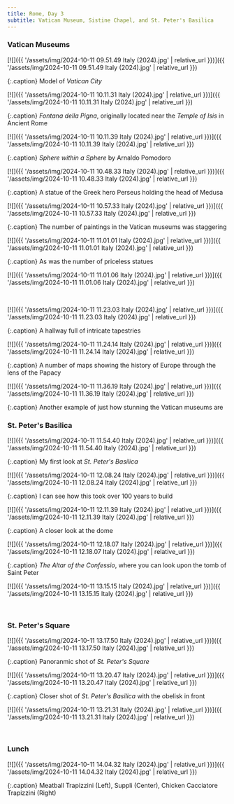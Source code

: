 ```yaml
---
title: Rome, Day 3
subtitle: Vatican Museum, Sistine Chapel, and St. Peter's Basilica
---
```


### Vatican Museums

[![]({{ '/assets/img/2024-10-11 09.51.49 Italy (2024).jpg' | relative_url }})]({{ '/assets/img/2024-10-11 09.51.49 Italy (2024).jpg' | relative_url }})

{:.caption}
Model of *Vatican City*

[![]({{ '/assets/img/2024-10-11 10.11.31 Italy (2024).jpg' | relative_url }})]({{ '/assets/img/2024-10-11 10.11.31 Italy (2024).jpg' | relative_url }})

{:.caption}
*Fontana della Pigna*, originally located near the *Temple of Isis* in Ancient Rome

[![]({{ '/assets/img/2024-10-11 10.11.39 Italy (2024).jpg' | relative_url }})]({{ '/assets/img/2024-10-11 10.11.39 Italy (2024).jpg' | relative_url }})

{:.caption}
*Sphere within a Sphere* by Arnaldo Pomodoro

[![]({{ '/assets/img/2024-10-11 10.48.33 Italy (2024).jpg' | relative_url }})]({{ '/assets/img/2024-10-11 10.48.33 Italy (2024).jpg' | relative_url }})

{:.caption}
A statue of the Greek hero Perseus holding the head of Medusa

[![]({{ '/assets/img/2024-10-11 10.57.33 Italy (2024).jpg' | relative_url }})]({{ '/assets/img/2024-10-11 10.57.33 Italy (2024).jpg' | relative_url }})

{:.caption}
The number of paintings in the Vatican museums was staggering

[![]({{ '/assets/img/2024-10-11 11.01.01 Italy (2024).jpg' | relative_url }})]({{ '/assets/img/2024-10-11 11.01.01 Italy (2024).jpg' | relative_url }})

{:.caption}
As was the number of priceless statues

[![]({{ '/assets/img/2024-10-11 11.01.06 Italy (2024).jpg' | relative_url }})]({{ '/assets/img/2024-10-11 11.01.06 Italy (2024).jpg' | relative_url }})

<br>

[![]({{ '/assets/img/2024-10-11 11.23.03 Italy (2024).jpg' | relative_url }})]({{ '/assets/img/2024-10-11 11.23.03 Italy (2024).jpg' | relative_url }})

{:.caption}
A hallway full of intricate tapestries

[![]({{ '/assets/img/2024-10-11 11.24.14 Italy (2024).jpg' | relative_url }})]({{ '/assets/img/2024-10-11 11.24.14 Italy (2024).jpg' | relative_url }})

{:.caption}
A number of maps showing the history of Europe through the lens of the Papacy

[![]({{ '/assets/img/2024-10-11 11.36.19 Italy (2024).jpg' | relative_url }})]({{ '/assets/img/2024-10-11 11.36.19 Italy (2024).jpg' | relative_url }})

{:.caption}
Another example of just how stunning the Vatican museums are

### St. Peter's Basilica

[![]({{ '/assets/img/2024-10-11 11.54.40 Italy (2024).jpg' | relative_url }})]({{ '/assets/img/2024-10-11 11.54.40 Italy (2024).jpg' | relative_url }})

{:.caption}
My first look at *St. Peter's Basilica*

[![]({{ '/assets/img/2024-10-11 12.08.24 Italy (2024).jpg' | relative_url }})]({{ '/assets/img/2024-10-11 12.08.24 Italy (2024).jpg' | relative_url }})

{:.caption}
I can see how this took over 100 years to build

[![]({{ '/assets/img/2024-10-11 12.11.39 Italy (2024).jpg' | relative_url }})]({{ '/assets/img/2024-10-11 12.11.39 Italy (2024).jpg' | relative_url }})

{:.caption}
A closer look at the dome

[![]({{ '/assets/img/2024-10-11 12.18.07 Italy (2024).jpg' | relative_url }})]({{ '/assets/img/2024-10-11 12.18.07 Italy (2024).jpg' | relative_url }})

{:.caption}
*The Altar of the Confessio*, where you can look upon the tomb of Saint Peter

[![]({{ '/assets/img/2024-10-11 13.15.15 Italy (2024).jpg' | relative_url }})]({{ '/assets/img/2024-10-11 13.15.15 Italy (2024).jpg' | relative_url }})

<br>

### St. Peter's Square

[![]({{ '/assets/img/2024-10-11 13.17.50 Italy (2024).jpg' | relative_url }})]({{ '/assets/img/2024-10-11 13.17.50 Italy (2024).jpg' | relative_url }})

{:.caption}
Panoranmic shot of *St. Peter's Square*

[![]({{ '/assets/img/2024-10-11 13.20.47 Italy (2024).jpg' | relative_url }})]({{ '/assets/img/2024-10-11 13.20.47 Italy (2024).jpg' | relative_url }})

{:.caption}
Closer shot of *St. Peter's Basilica* with the obelisk in front

[![]({{ '/assets/img/2024-10-11 13.21.31 Italy (2024).jpg' | relative_url }})]({{ '/assets/img/2024-10-11 13.21.31 Italy (2024).jpg' | relative_url }})

<br>

### Lunch

[![]({{ '/assets/img/2024-10-11 14.04.32 Italy (2024).jpg' | relative_url }})]({{ '/assets/img/2024-10-11 14.04.32 Italy (2024).jpg' | relative_url }})

{:.caption}
Meatball Trapizzini (Left), Suppli (Center), Chicken Cacciatore Trapizzini (Right)